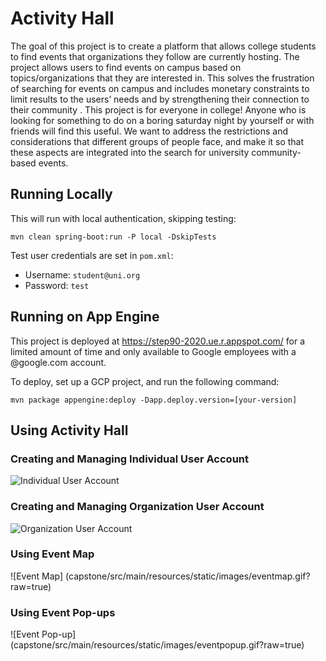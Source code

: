 # Activity Hall

The goal of this project is to create a platform that allows college students to find events that organizations they follow are currently hosting. The project allows users to find events on campus based on topics/organizations that they are interested in. This solves the frustration of searching for events on campus and includes monetary constraints to limit results to the users’ needs and by strengthening their connection to their community . This project is for everyone in college! Anyone who is looking for something to do on a boring saturday night by yourself or with friends will find this useful. We want to address the restrictions and considerations that different groups of people face, and make it so that these aspects are integrated into the search for university community-based events.

## Running Locally

This will run with local authentication, skipping testing:

```
mvn clean spring-boot:run -P local -DskipTests
```

Test user credentials are set in `pom.xml`:
* Username: `student@uni.org`
* Password: `test`

## Running on App Engine

This project is deployed at https://step90-2020.ue.r.appspot.com/ for a limited amount of time and only available to Google employees with a @google.com account.

To deploy, set up a GCP project, and run the following command:

```
mvn package appengine:deploy -Dapp.deploy.version=[your-version]
```

## Using Activity Hall

### Creating and Managing Individual User Account

![Individual User Account](capstone/src/main/resources/static/images/individualuser.gif?raw=true)

### Creating and Managing Organization User Account

![Organization User Account](capstone/src/main/resources/static/images/organizationuser.gif?raw=true)

### Using Event Map

![Event Map]
(capstone/src/main/resources/static/images/eventmap.gif?raw=true)

### Using Event Pop-ups

![Event Pop-up]
(capstone/src/main/resources/static/images/eventpopup.gif?raw=true)

